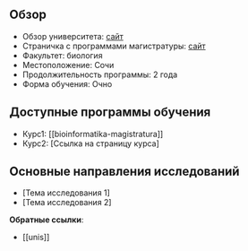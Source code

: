 
## Обзор
- Обзор университета: [сайт](https://siriusuniversity.ru)
- Страничка с программами магистратуры: [сайт](https://siriusuniversity.ru/admission/masters-programme/bioinformatika-magistratura/)
- Факультет: биология
- Местоположение: Сочи
- Продолжительность программы: 2 года
- Форма обучения: Очно

## Доступные программы обучения
- Курс1: [[bioinformatika-magistratura]]
- Курс2: [Ссылка на страницу курса]

## Основные направления исследований
- [Тема исследования 1]
- [Тема исследования 2]

**Обратные ссылки**:
- [[unis]]